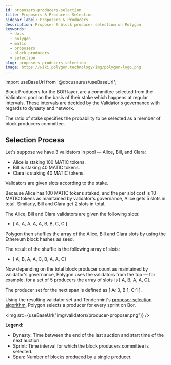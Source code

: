 ```yaml
---
id: proposers-producers-selection
title: Proposers & Producers Selection
sidebar_label: Proposers & Producers
description: Proposer & block producer selection on Polygon
keywords:
  - docs
  - polygon
  - matic
  - proposers
  - block producers
  - selection
slug: proposers-producers-selection
image: https://wiki.polygon.technology/img/polygon-logo.png
---
```

import useBaseUrl from '@docusaurus/useBaseUrl';

Block Producers for the BOR layer, are a committee selected from the Validators pool on the basis of their stake which happens at regular intervals. These intervals are decided by the Validator's governance with regards to dynasty and network.

The ratio of stake specifies the probability to be selected as a member of block producers committee.

## Selection Process

Let's suppose we have 3 validators in pool — Alice, Bill, and Clara:

* Alice is staking 100 MATIC tokens.
* Bill is staking 40 MATIC tokens.
* Clara is staking 40 MATIC tokens.

Validators are given slots according to the stake.

Because Alice has 100 MATIC tokens staked, and the per slot cost is 10 MATIC tokens as maintained by validator's governance, Alice gets 5 slots in total. Similarly, Bill and Clara get 2 slots in total.

The Alice, Bill and Clara validators are given the following slots:

* [ A, A, A, A, A, B, B, C, C ]

Polygon then shuffles the array of the Alice, Bill and Clara slots by using the Ethereum block hashes as seed.

The result of the shuffle is the following array of slots:

* [ A, B, A, A, C, B, A, A, C]

Now depending on the total block producer count as maintained by validator's governance, Polygon uses the validators from the top — for example. for a set of 5 producers the array of slots is [ A, B, A, A, C].

The producer set for the next span is defined as [ A: 3, B:1, C:1 ].

Using the resulting validator set and Tendermint's [proposer selection algorithm](https://docs.tendermint.com/master/spec/consensus/proposer-selection.html), Polygon selects a producer for every sprint on Bor.

<img src={useBaseUrl("img/validators/producer-proposer.png")} />

**Legend:**

* Dynasty: Time between the end of the last auction and start time of the next auction.
* Sprint: Time interval for which the block producers committee is selected.
* Span: Number of blocks produced by a single producer.
